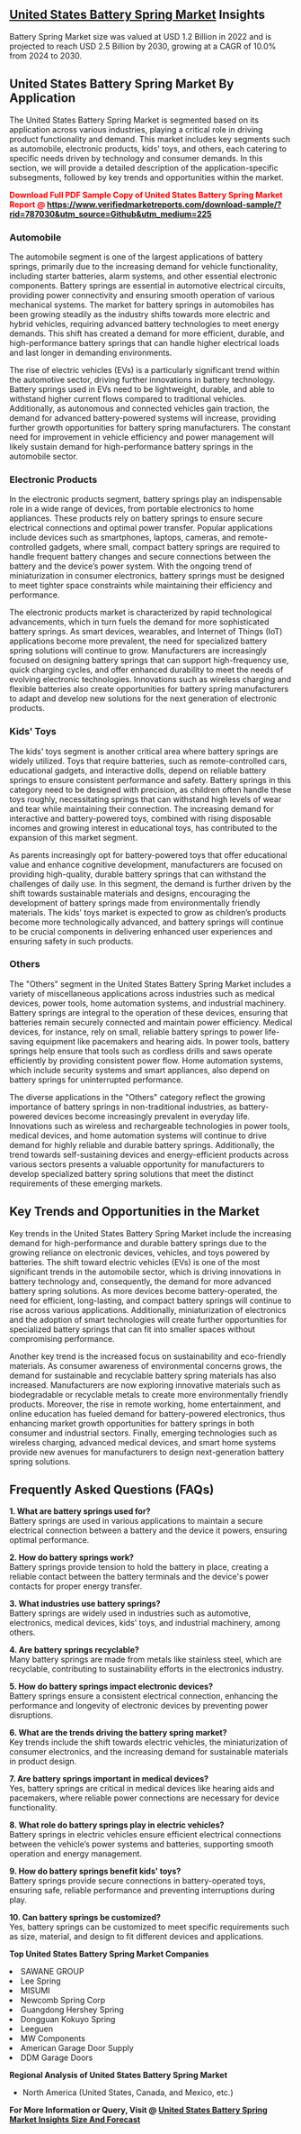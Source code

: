<h2><a href="https://www.verifiedmarketreports.com/download-sample/?rid=787030&amp;utm_source=Github&amp;utm_medium=225" target="_blank">United States Battery Spring Market</a> Insights</h2><p>Battery Spring Market size was valued at USD 1.2 Billion in 2022 and is projected to reach USD 2.5 Billion by 2030, growing at a CAGR of 10.0% from 2024 to 2030.</p><p><h2>United States Battery Spring Market By Application</h2> <p>The United States Battery Spring Market is segmented based on its application across various industries, playing a critical role in driving product functionality and demand. This market includes key segments such as automobile, electronic products, kids' toys, and others, each catering to specific needs driven by technology and consumer demands. In this section, we will provide a detailed description of the application-specific subsegments, followed by key trends and opportunities within the market.</p> <p><strong><p><span class=""><span style="color: #ff0000;"><strong>Download Full PDF Sample Copy of United States Battery Spring Market Report</strong> @ </span><a href="https://www.verifiedmarketreports.com/download-sample/?rid=787030&amp;utm_source=Github&amp;utm_medium=225" target="_blank">https://www.verifiedmarketreports.com/download-sample/?rid=787030&amp;utm_source=Github&amp;utm_medium=225</a></span></p></strong></p> <h3>Automobile</h3> <p>The automobile segment is one of the largest applications of battery springs, primarily due to the increasing demand for vehicle functionality, including starter batteries, alarm systems, and other essential electronic components. Battery springs are essential in automotive electrical circuits, providing power connectivity and ensuring smooth operation of various mechanical systems. The market for battery springs in automobiles has been growing steadily as the industry shifts towards more electric and hybrid vehicles, requiring advanced battery technologies to meet energy demands. This shift has created a demand for more efficient, durable, and high-performance battery springs that can handle higher electrical loads and last longer in demanding environments.</p> <p>The rise of electric vehicles (EVs) is a particularly significant trend within the automotive sector, driving further innovations in battery technology. Battery springs used in EVs need to be lightweight, durable, and able to withstand higher current flows compared to traditional vehicles. Additionally, as autonomous and connected vehicles gain traction, the demand for advanced battery-powered systems will increase, providing further growth opportunities for battery spring manufacturers. The constant need for improvement in vehicle efficiency and power management will likely sustain demand for high-performance battery springs in the automobile sector.</p> <h3>Electronic Products</h3> <p>In the electronic products segment, battery springs play an indispensable role in a wide range of devices, from portable electronics to home appliances. These products rely on battery springs to ensure secure electrical connections and optimal power transfer. Popular applications include devices such as smartphones, laptops, cameras, and remote-controlled gadgets, where small, compact battery springs are required to handle frequent battery changes and secure connections between the battery and the device’s power system. With the ongoing trend of miniaturization in consumer electronics, battery springs must be designed to meet tighter space constraints while maintaining their efficiency and performance.</p> <p>The electronic products market is characterized by rapid technological advancements, which in turn fuels the demand for more sophisticated battery springs. As smart devices, wearables, and Internet of Things (IoT) applications become more prevalent, the need for specialized battery spring solutions will continue to grow. Manufacturers are increasingly focused on designing battery springs that can support high-frequency use, quick charging cycles, and offer enhanced durability to meet the needs of evolving electronic technologies. Innovations such as wireless charging and flexible batteries also create opportunities for battery spring manufacturers to adapt and develop new solutions for the next generation of electronic products.</p> <h3>Kids' Toys</h3> <p>The kids' toys segment is another critical area where battery springs are widely utilized. Toys that require batteries, such as remote-controlled cars, educational gadgets, and interactive dolls, depend on reliable battery springs to ensure consistent performance and safety. Battery springs in this category need to be designed with precision, as children often handle these toys roughly, necessitating springs that can withstand high levels of wear and tear while maintaining their connection. The increasing demand for interactive and battery-powered toys, combined with rising disposable incomes and growing interest in educational toys, has contributed to the expansion of this market segment.</p> <p>As parents increasingly opt for battery-powered toys that offer educational value and enhance cognitive development, manufacturers are focused on providing high-quality, durable battery springs that can withstand the challenges of daily use. In this segment, the demand is further driven by the shift towards sustainable materials and designs, encouraging the development of battery springs made from environmentally friendly materials. The kids' toys market is expected to grow as children’s products become more technologically advanced, and battery springs will continue to be crucial components in delivering enhanced user experiences and ensuring safety in such products.</p> <h3>Others</h3> <p>The "Others" segment in the United States Battery Spring Market includes a variety of miscellaneous applications across industries such as medical devices, power tools, home automation systems, and industrial machinery. Battery springs are integral to the operation of these devices, ensuring that batteries remain securely connected and maintain power efficiency. Medical devices, for instance, rely on small, reliable battery springs to power life-saving equipment like pacemakers and hearing aids. In power tools, battery springs help ensure that tools such as cordless drills and saws operate efficiently by providing consistent power flow. Home automation systems, which include security systems and smart appliances, also depend on battery springs for uninterrupted performance.</p> <p>The diverse applications in the "Others" category reflect the growing importance of battery springs in non-traditional industries, as battery-powered devices become increasingly prevalent in everyday life. Innovations such as wireless and rechargeable technologies in power tools, medical devices, and home automation systems will continue to drive demand for highly reliable and durable battery springs. Additionally, the trend towards self-sustaining devices and energy-efficient products across various sectors presents a valuable opportunity for manufacturers to develop specialized battery spring solutions that meet the distinct requirements of these emerging markets.</p> <h2>Key Trends and Opportunities in the Market</h2> <p>Key trends in the United States Battery Spring Market include the increasing demand for high-performance and durable battery springs due to the growing reliance on electronic devices, vehicles, and toys powered by batteries. The shift toward electric vehicles (EVs) is one of the most significant trends in the automobile sector, which is driving innovations in battery technology and, consequently, the demand for more advanced battery spring solutions. As more devices become battery-operated, the need for efficient, long-lasting, and compact battery springs will continue to rise across various applications. Additionally, miniaturization of electronics and the adoption of smart technologies will create further opportunities for specialized battery springs that can fit into smaller spaces without compromising performance.</p> <p>Another key trend is the increased focus on sustainability and eco-friendly materials. As consumer awareness of environmental concerns grows, the demand for sustainable and recyclable battery spring materials has also increased. Manufacturers are now exploring innovative materials such as biodegradable or recyclable metals to create more environmentally friendly products. Moreover, the rise in remote working, home entertainment, and online education has fueled demand for battery-powered electronics, thus enhancing market growth opportunities for battery springs in both consumer and industrial sectors. Finally, emerging technologies such as wireless charging, advanced medical devices, and smart home systems provide new avenues for manufacturers to design next-generation battery spring solutions.</p> <h2>Frequently Asked Questions (FAQs)</h2> <p><strong>1. What are battery springs used for?</strong><br> Battery springs are used in various applications to maintain a secure electrical connection between a battery and the device it powers, ensuring optimal performance.</p> <p><strong>2. How do battery springs work?</strong><br> Battery springs provide tension to hold the battery in place, creating a reliable contact between the battery terminals and the device's power contacts for proper energy transfer.</p> <p><strong>3. What industries use battery springs?</strong><br> Battery springs are widely used in industries such as automotive, electronics, medical devices, kids' toys, and industrial machinery, among others.</p> <p><strong>4. Are battery springs recyclable?</strong><br> Many battery springs are made from metals like stainless steel, which are recyclable, contributing to sustainability efforts in the electronics industry.</p> <p><strong>5. How do battery springs impact electronic devices?</strong><br> Battery springs ensure a consistent electrical connection, enhancing the performance and longevity of electronic devices by preventing power disruptions.</p> <p><strong>6. What are the trends driving the battery spring market?</strong><br> Key trends include the shift towards electric vehicles, the miniaturization of consumer electronics, and the increasing demand for sustainable materials in product design.</p> <p><strong>7. Are battery springs important in medical devices?</strong><br> Yes, battery springs are critical in medical devices like hearing aids and pacemakers, where reliable power connections are necessary for device functionality.</p> <p><strong>8. What role do battery springs play in electric vehicles?</strong><br> Battery springs in electric vehicles ensure efficient electrical connections between the vehicle’s power systems and batteries, supporting smooth operation and energy management.</p> <p><strong>9. How do battery springs benefit kids' toys?</strong><br> Battery springs provide secure connections in battery-operated toys, ensuring safe, reliable performance and preventing interruptions during play.</p> <p><strong>10. Can battery springs be customized?</strong><br> Yes, battery springs can be customized to meet specific requirements such as size, material, and design to fit different devices and applications.</p> </p><p><strong>Top United States Battery Spring Market Companies</strong></p><div data-test-id=""><p><li>SAWANE GROUP</li><li> Lee Spring</li><li> MISUMI</li><li> Newcomb Spring Corp</li><li> Guangdong Hershey Spring</li><li> Dongguan Kokuyo Spring</li><li> Leeguen</li><li> MW Components</li><li> American Garage Door Supply</li><li> DDM Garage Doors</li></p><div><strong>Regional Analysis of&nbsp;United States Battery Spring Market</strong></div><ul><li dir="ltr"><p dir="ltr">North America&nbsp;(United States, Canada, and Mexico, etc.)</p></li></ul><p><strong>For More Information or Query, Visit @&nbsp;</strong><strong><a href="https://www.verifiedmarketreports.com/product/battery-spring-market/?utm_source=Github&amp;utm_medium=225" target="_blank">United States Battery Spring Market Insights Size And Forecast</a></strong></p></div>
